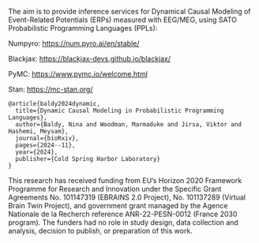 The aim is to provide inference services for Dynamical Causal Modeling of Event-Related Potentials (ERPs) measured with EEG/MEG, using SATO Probabilistic Programming Languages (PPLs):


Numpyro: https://num.pyro.ai/en/stable/


Blackjax: https://blackjax-devs.github.io/blackjax/


PyMC: https://www.pymc.io/welcome.html


Stan: https://mc-stan.org/


```
@article{baldy2024dynamic,
  title={Dynamic Causal Modeling in Probabilistic Programming Languages},
  author={Baldy, Nina and Woodman, Marmaduke and Jirsa, Viktor and Hashemi, Meysam},
  journal={bioRxiv},
  pages={2024--11},
  year={2024},
  publisher={Cold Spring Harbor Laboratory}
}
```


This research has received funding from EU’s Horizon 2020 Framework Programme for Research and Innovation under the Specific Grant Agreements No. 101147319 (EBRAINS 2.0 Project), No. 101137289 (Virtual Brain Twin Project), and government grant managed by the Agence Nationale de la Recherch reference ANR-22-PESN-0012 (France 2030 program).
The funders had no role in study design, data collection and analysis, decision to publish, or preparation of this work.
